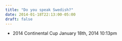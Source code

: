 ```yaml
---
title: "Do you speak Swedish?"
date: 2014-01-18T22:13:00-05:00
draft: false
---
```

- 2014 Continental Cup January 18th, 2014 10:13pm